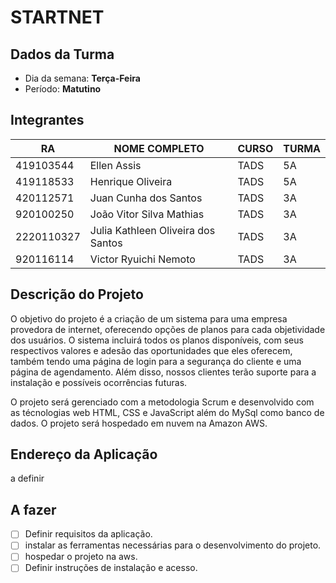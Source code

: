# **STARTNET**

## Dados da Turma
* Dia da semana: **Terça-Feira**
* Período: **Matutino**

## Integrantes
| RA   | NOME COMPLETO | CURSO | TURMA |
|------|---------------|-------|-------|
| 419103544 | Ellen Assis | TADS  | 5A    |
| 419118533 | Henrique Oliveira   | TADS  | 5A    |
| 420112571 | Juan Cunha dos Santos | TADS  | 3A    |
| 920100250 | João Vitor Silva Mathias | TADS  | 3A    |
| 2220110327 | Julia Kathleen Oliveira dos Santos| TADS  | 3A |
| 920116114 | Victor Ryuichi Nemoto| TADS  | 3A |

## Descrição do Projeto

O objetivo do projeto é a criação de um sistema para uma empresa provedora de internet, oferecendo opções de planos para cada objetividade dos usuários.
O sistema incluirá todos os planos disponíveis, com seus respectivos valores e adesão das oportunidades que eles oferecem, também tendo uma página de login para a segurança do cliente e uma página de agendamento. Além disso, nossos clientes terão suporte para a instalação e possíveis ocorrências futuras.

O projeto será gerenciado com a metodologia Scrum e desenvolvido com as técnologias web HTML, CSS e JavaScript além do MySql como banco de dados. O projeto será hospedado em nuvem na Amazon AWS.

## Endereço da Aplicação
a definir

## A fazer

- [ ] Definir requisitos da aplicação.
- [ ] instalar as ferramentas necessárias para o desenvolvimento do projeto.
- [ ] hospedar o projeto na aws.
- [ ] Definir instruções de instalação e acesso.
